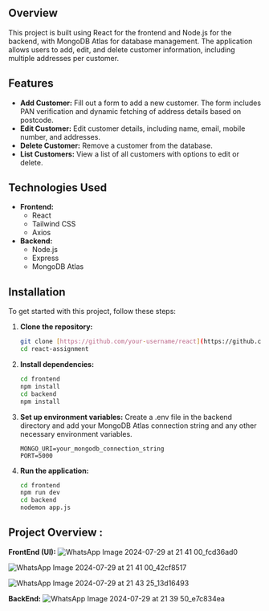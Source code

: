 ## Overview
This project is built using React for the frontend and Node.js for the backend, with MongoDB Atlas for database management. The application allows users to add, edit, and delete customer information, including multiple addresses per customer.

## Features
- **Add Customer:** Fill out a form to add a new customer. The form includes PAN verification and dynamic fetching of address details based on postcode.
- **Edit Customer:** Edit customer details, including name, email, mobile number, and addresses.
- **Delete Customer:** Remove a customer from the database.
- **List Customers:** View a list of all customers with options to edit or delete.

## Technologies Used
- **Frontend:**
  - React
  - Tailwind CSS
  - Axios
- **Backend:**
  - Node.js
  - Express
  - MongoDB Atlas

## Installation

To get started with this project, follow these steps:

1. **Clone the repository:**

   ```sh
   git clone [https://github.com/your-username/react](https://github.com/Ameychopde/react-assignment).git
   cd react-assignment
   ```
2. **Install dependencies:**
   ```sh
   cd frontend
   npm install
   cd backend
   npm install
   ```
3. **Set up environment variables:**
   Create a .env file in the backend directory and add your MongoDB Atlas connection string and any other necessary environment 
   variables.
   ```makeafile
   MONGO_URI=your_mongodb_connection_string
   PORT=5000
   ```
 4. **Run the application:**
    ```sh
    cd frontend
    npm run dev
    cd backend
    nodemon app.js
    ```

## Project Overview : 
**FrontEnd (UI):**
![WhatsApp Image 2024-07-29 at 21 41 00_fcd36ad0](https://github.com/user-attachments/assets/6899669f-5bdc-4dcf-adac-22477d6f332d)

![WhatsApp Image 2024-07-29 at 21 41 00_42cf8517](https://github.com/user-attachments/assets/f2a1e797-be33-47e8-b674-4e19a743128d)

![WhatsApp Image 2024-07-29 at 21 43 25_13d16493](https://github.com/user-attachments/assets/d15d1563-b90b-45e4-b86f-390303653b1a)

**BackEnd:**
![WhatsApp Image 2024-07-29 at 21 39 50_e7c834ea](https://github.com/user-attachments/assets/a990bc76-24e1-4dfd-bf61-d135901bd466)





